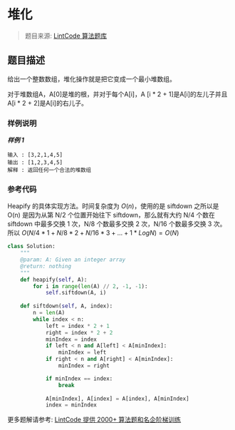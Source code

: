 # 堆化
 > 题目来源: [LintCode 算法题库](https://www.lintcode.com/problem/heapify/?utm_source=sc-github-wzz)
 ## 题目描述
 给出一个整数数组，堆化操作就是把它变成一个最小堆数组。

对于堆数组A，A[0]是堆的根，并对于每个A[i]，A [i * 2 + 1]是A[i]的左儿子并且A[i * 2 + 2]是A[i]的右儿子。

 ### 样例说明
 ***样例 1***
```
输入 : [3,2,1,4,5]
输出 : [1,2,3,4,5]
解释 : 返回任何一个合法的堆数组
```
 ### 参考代码
 Heapify 的具体实现方法。时间复杂度为 $O(n)$，使用的是 siftdown
之所以是 O(n) 是因为从第 N/2 个位置开始往下 siftdown，那么就有大约 N/4 个数在 siftdown 中最多交换 1 次，N/8 个数最多交换 2 次，N/16 个数最多交换 3 次。
所以 $O(N/4 * 1 + N/8 * 2 + N/16 * 3 + ... + 1 * LogN) = O(N)$
```python
class Solution:
    """
    @param: A: Given an integer array
    @return: nothing
    """
    def heapify(self, A):
        for i in range(len(A) // 2, -1, -1):
            self.siftdown(A, i)
            
    def siftdown(self, A, index):
        n = len(A)
        while index < n:
            left = index * 2 + 1
            right = index * 2 + 2
            minIndex = index
            if left < n and A[left] < A[minIndex]:
                minIndex = left
            if right < n and A[right] < A[minIndex]:
                minIndex = right

            if minIndex == index:
                break
            
            A[minIndex], A[index] = A[index], A[minIndex]
            index = minIndex
```
 更多题解请参考: [LintCode 提供 2000+ 算法题和名企阶梯训练](https://www.lintcode.com/problem/?utm_source=sc-github-wzz)